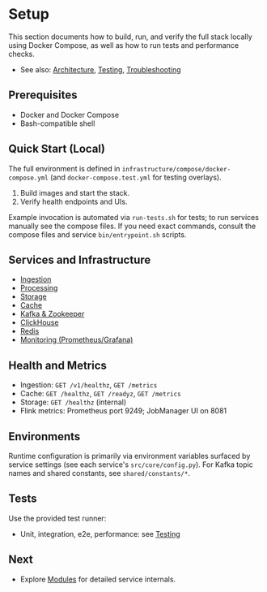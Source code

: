 # Setup

This section documents how to build, run, and verify the full stack locally using Docker Compose, as well as how to run tests and performance checks.

- See also: [Architecture](../architecture/README.md), [Testing](../testing/README.md), [Troubleshooting](../troubleshooting/README.md)

## Prerequisites

- Docker and Docker Compose
- Bash-compatible shell

## Quick Start (Local)

The full environment is defined in `infrastructure/compose/docker-compose.yml` (and `docker-compose.test.yml` for testing overlays).

1. Build images and start the stack.
2. Verify health endpoints and UIs.

Example invocation is automated via `run-tests.sh` for tests; to run services manually see the compose files. If you need exact commands, consult the compose files and service `bin/entrypoint.sh` scripts.

## Services and Infrastructure

- [Ingestion](./services/ingestion.md)
- [Processing](./services/processing.md)
- [Storage](./services/storage.md)
- [Cache](./services/cache.md)
- [Kafka & Zookeeper](./infrastructure/kafka.md)
- [ClickHouse](./infrastructure/clickhouse.md)
- [Redis](./infrastructure/redis.md)
- [Monitoring (Prometheus/Grafana)](./infrastructure/monitoring.md)

## Health and Metrics

- Ingestion: `GET /v1/healthz`, `GET /metrics`
- Cache: `GET /healthz`, `GET /readyz`, `GET /metrics`
- Storage: `GET /healthz` (internal)
- Flink metrics: Prometheus port 9249; JobManager UI on 8081

## Environments

Runtime configuration is primarily via environment variables surfaced by service settings (see each service's `src/core/config.py`). For Kafka topic names and shared constants, see `shared/constants/*`.

## Tests

Use the provided test runner:

- Unit, integration, e2e, performance: see [Testing](../testing/README.md)

## Next

- Explore [Modules](../modules/README.md) for detailed service internals.

